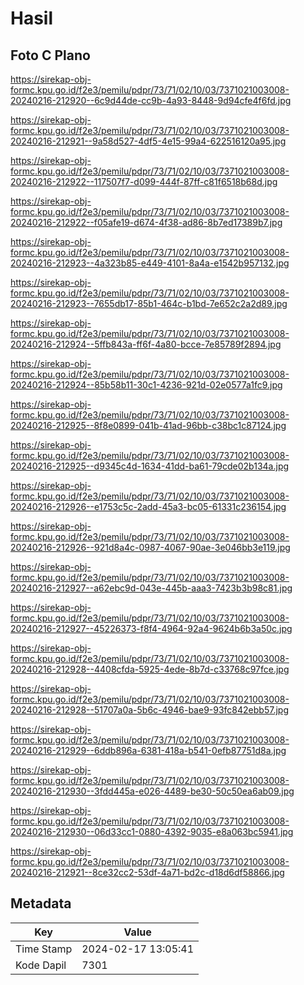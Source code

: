# Hasil

## Foto C Plano

https://sirekap-obj-formc.kpu.go.id/f2e3/pemilu/pdpr/73/71/02/10/03/7371021003008-20240216-212920--6c9d44de-cc9b-4a93-8448-9d94cfe4f6fd.jpg

https://sirekap-obj-formc.kpu.go.id/f2e3/pemilu/pdpr/73/71/02/10/03/7371021003008-20240216-212921--9a58d527-4df5-4e15-99a4-622516120a95.jpg

https://sirekap-obj-formc.kpu.go.id/f2e3/pemilu/pdpr/73/71/02/10/03/7371021003008-20240216-212922--117507f7-d099-444f-87ff-c81f6518b68d.jpg

https://sirekap-obj-formc.kpu.go.id/f2e3/pemilu/pdpr/73/71/02/10/03/7371021003008-20240216-212922--f05afe19-d674-4f38-ad86-8b7ed17389b7.jpg

https://sirekap-obj-formc.kpu.go.id/f2e3/pemilu/pdpr/73/71/02/10/03/7371021003008-20240216-212923--4a323b85-e449-4101-8a4a-e1542b957132.jpg

https://sirekap-obj-formc.kpu.go.id/f2e3/pemilu/pdpr/73/71/02/10/03/7371021003008-20240216-212923--7655db17-85b1-464c-b1bd-7e652c2a2d89.jpg

https://sirekap-obj-formc.kpu.go.id/f2e3/pemilu/pdpr/73/71/02/10/03/7371021003008-20240216-212924--5ffb843a-ff6f-4a80-bcce-7e85789f2894.jpg

https://sirekap-obj-formc.kpu.go.id/f2e3/pemilu/pdpr/73/71/02/10/03/7371021003008-20240216-212924--85b58b11-30c1-4236-921d-02e0577a1fc9.jpg

https://sirekap-obj-formc.kpu.go.id/f2e3/pemilu/pdpr/73/71/02/10/03/7371021003008-20240216-212925--8f8e0899-041b-41ad-96bb-c38bc1c87124.jpg

https://sirekap-obj-formc.kpu.go.id/f2e3/pemilu/pdpr/73/71/02/10/03/7371021003008-20240216-212925--d9345c4d-1634-41dd-ba61-79cde02b134a.jpg

https://sirekap-obj-formc.kpu.go.id/f2e3/pemilu/pdpr/73/71/02/10/03/7371021003008-20240216-212926--e1753c5c-2add-45a3-bc05-61331c236154.jpg

https://sirekap-obj-formc.kpu.go.id/f2e3/pemilu/pdpr/73/71/02/10/03/7371021003008-20240216-212926--921d8a4c-0987-4067-90ae-3e046bb3e119.jpg

https://sirekap-obj-formc.kpu.go.id/f2e3/pemilu/pdpr/73/71/02/10/03/7371021003008-20240216-212927--a62ebc9d-043e-445b-aaa3-7423b3b98c81.jpg

https://sirekap-obj-formc.kpu.go.id/f2e3/pemilu/pdpr/73/71/02/10/03/7371021003008-20240216-212927--45226373-f8f4-4964-92a4-9624b6b3a50c.jpg

https://sirekap-obj-formc.kpu.go.id/f2e3/pemilu/pdpr/73/71/02/10/03/7371021003008-20240216-212928--4408cfda-5925-4ede-8b7d-c33768c97fce.jpg

https://sirekap-obj-formc.kpu.go.id/f2e3/pemilu/pdpr/73/71/02/10/03/7371021003008-20240216-212928--51707a0a-5b6c-4946-bae9-93fc842ebb57.jpg

https://sirekap-obj-formc.kpu.go.id/f2e3/pemilu/pdpr/73/71/02/10/03/7371021003008-20240216-212929--6ddb896a-6381-418a-b541-0efb87751d8a.jpg

https://sirekap-obj-formc.kpu.go.id/f2e3/pemilu/pdpr/73/71/02/10/03/7371021003008-20240216-212930--3fdd445a-e026-4489-be30-50c50ea6ab09.jpg

https://sirekap-obj-formc.kpu.go.id/f2e3/pemilu/pdpr/73/71/02/10/03/7371021003008-20240216-212930--06d33cc1-0880-4392-9035-e8a063bc5941.jpg

https://sirekap-obj-formc.kpu.go.id/f2e3/pemilu/pdpr/73/71/02/10/03/7371021003008-20240216-212921--8ce32cc2-53df-4a71-bd2c-d18d6df58866.jpg


## Metadata

| Key        | Value               |
| ---------- | ------------------- |
| Time Stamp | 2024-02-17 13:05:41 |
| Kode Dapil | 7301                |




